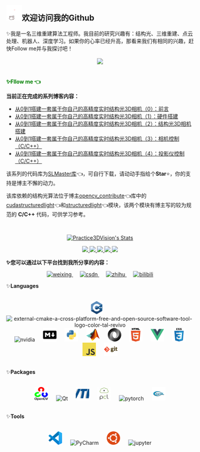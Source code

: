 <h2><img src="asserts/hellokittydance.gif" alt="Hi" width="42"/>欢迎访问我的Github</h2>
✨我是一名三维重建算法工程师。我目前的研究兴趣有：结构光、三维重建、点云处理、机器人、深度学习。如果你的心率已经升高，那看来我们有相同的兴趣，赶快Follow me并与我探讨吧！

<br />
<br />
<div align="center"><img src="asserts/wechat.png" width="60%"/></div>
<br />
<br />
<strong><font color="green">✨Fllow me 👈</font></strong>
<br/>

**当前正在完成的系列博客内容：**
- [从0到1搭建一套属于你自己的高精度实时结构光3D相机（0）：前言](https://mp.weixin.qq.com/s?__biz=MzkxNTY2NDc2OA==&mid=2247483677&idx=1&sn=3c08aa1db66ec9c1e60cb1279acc0fba&chksm=c15afbf2f62d72e470c86b24366fc7ac9252f28159edf9d434ba5ab9a603f98acb91b89e471b#rd)
- [从0到1搭建一套属于你自己的高精度实时结构光3D相机（1）：硬件搭建](https://mp.weixin.qq.com/s?__biz=MzkxNTY2NDc2OA==&mid=2247483747&idx=1&sn=4604770d6fe19d5bc390c13cba738b2c&chksm=c15afb8cf62d729ab5a5940fbdf37040ff4f9b9813b91b7132ea556f27e6f86e62168813a75d#rd)
- [从0到1搭建一套属于你自己的高精度实时结构光3D相机（2）：结构光3D相机搭建](https://mp.weixin.qq.com/s?__biz=MzkxNTY2NDc2OA==&mid=2247483758&idx=1&sn=0a52c3dbe1d72f10d60ec5334cd8d70c&chksm=c15afb81f62d7297ea314acb4171567d296ace5f6dd6ccb34db786c7402b18e85eb7a61fbad7#rd)
- [从0到1搭建一套属于你自己的高精度实时结构光3D相机（3）：相机控制（C/C++）](https://mp.weixin.qq.com/s?__biz=MzkxNTY2NDc2OA==&mid=2247483764&idx=1&sn=82754d0a7f17708c1440adf24648d0f1&chksm=c15afb9bf62d728dd97ea9d2d081ec8675259de3abf0700623ad155cd76ef354a30d1ca5a7dc#rd)
- [从0到1搭建一套属于你自己的高精度实时结构光3D相机（4）：投影仪控制（C/C++）](https://mp.weixin.qq.com/s?__biz=MzkxNTY2NDc2OA==&mid=2247483770&idx=1&sn=b3fcf4bba677ada45cf02fbcbfb86705&chksm=c15afb95f62d7283694ea23260203bd754f3f218dcfc8607898f6c1aef8044af269904121385#rd)

该系列的代码库为[SLMaster库](https://github.com/Practice3DVision/SLMaster)👈，可自行下载，请动动手指给个**Star**⭐，你的支持是博主不懈的动力。

该库依赖的结构光算法位于博主[opencv_contribute](https://github.com/Practice3DVision/opencv_contrib/tree/liuyunhuang)👈库中的[cudastructuredlight](https://github.com/Practice3DVision/opencv_contrib/tree/liuyunhuang/modules/cudastructuredlight)👈和[structuredlight](https://github.com/Practice3DVision/opencv_contrib/tree/liuyunhuang/modules/structured_light)👈模块，该两个模块有博主写的较为规范的 **C/C++** 代码，可供学习参考。

<!--<p align="center">以下是我的Github统计信息：</p> -->
<br/>
<p align="center">
  <a href="https://github.com/Practice3DVision" class="rich-diff-level-one">
    <img src="https://readme-stats-server-jackcc.vercel.app/api?username=Practice3DVision&title_color=333&text_color=777" alt="Practice3DVision's Stats" >
  </a>
</p>
<p align="center">
  <a href="https://github.com/Practice3DVision">
    <img src="https://badges.strrl.dev/visits/Practice3DVision/Practice3DVision?style=flat-square&color=black&logo=github">
  </a>
  <a href="https://github.com/Practice3DVision">
    <img src="https://badges.strrl.dev/years/Practice3DVision?style=flat-square&color=black&logo=github">
  </a>
  <a href="https://github.com/Practice3DVision?tab=repositories">
    <img src="https://badges.strrl.dev/repos/Practice3DVision?style=flat-square&color=black&logo=github">
  </a>
  <a href="https://gist.github.com/Practice3DVision">
    <img src="https://badges.strrl.dev/gists/Practice3DVision?style=flat-square&color=black&logo=github">
  </a>
  <a href="https://github.com/Practice3DVision">
    <img src="https://badges.strrl.dev/commits/monthly/Practice3DVision?style=flat-square&color=black&logo=github">
  </a>
</p>

<strong>✨您可以通过以下平台找到我所分享的内容：</strong>
<p align="center">
<a href= "asserts/wechat.png" target="_blank" alt="WeChat" title="WeChat">
    <img width="36" height="36" src="https://img.icons8.com/fluency/36/weixing.png" alt="weixing"/>
  </a>
  &emsp;
  <a href= "https://blog.csdn.net/m0_56071788" target="_blank" alt="csdn" title="csdn">
<img width="36" height="36" src="https://img.icons8.com/material-outlined/36/csdn.png" alt="csdn"/>
  </a>
  &emsp;
   <a href="https://www.zhihu.com/people/liu-yun-huang-53" target="_blank" alt="Zhihu" title="Zhihu">
    <img width="36" height="36" src="https://img.icons8.com/windows/36/zhihu.png" alt="zhihu"/>
  </a>
  &emsp;
  <a href="https://space.bilibili.com/371405615?spm_id_from=333.1007.0.0" target="_blank" alt="Bilibili" title="Bilibili">
    <img width="36" height="36" src="https://img.icons8.com/color/36/bilibili.png" alt="bilibili"/>
  </a>
</p>
✨<strong>Languages</strong>
<br/>
<br/>
<p align="center">
<img height="36" src="https://raw.githubusercontent.com/github/explore/80688e429a7d4ef2fca1e82350fe8e3517d3494d/topics/cpp/cpp.png" alt="cpp" title="cpp">
&emsp;
<img width="36" height="36" src="https://img.icons8.com/external-tal-revivo-color-tal-revivo/36/external-cmake-a-cross-platform-free-and-open-source-software-tool-logo-color-tal-revivo.png" alt="external-cmake-a-cross-platform-free-and-open-source-software-tool-logo-color-tal-revivo"/>
&emsp;
<img width="36" height="36" src="https://img.icons8.com/color/48/nvidia.png" alt="nvidia"/>
&emsp;
<img height="36" src="https://raw.githubusercontent.com/github/explore/80688e429a7d4ef2fca1e82350fe8e3517d3494d/topics/markdown/markdown.png" alt="Markdown" title="Markdown">
&emsp;
<img height="36" src="https://raw.githubusercontent.com/github/explore/80688e429a7d4ef2fca1e82350fe8e3517d3494d/topics/python/python.png" alt="Python" title="Python">
&emsp;
<img height="36" src="https://raw.githubusercontent.com/github/explore/80688e429a7d4ef2fca1e82350fe8e3517d3494d/topics/matlab/matlab.png" alt="matlab" title="matlab">
&emsp;
<img height="36" src="https://raw.githubusercontent.com/github/explore/80688e429a7d4ef2fca1e82350fe8e3517d3494d/topics/json/json.png" alt="JSON" title="JSON">
&emsp;
<img height="36" src="https://raw.githubusercontent.com/github/explore/80688e429a7d4ef2fca1e82350fe8e3517d3494d/topics/html/html.png" alt="HTML" title="HTML">
&emsp;
<img height="36" src="https://raw.githubusercontent.com/github/explore/80688e429a7d4ef2fca1e82350fe8e3517d3494d/topics/vue/vue.png" alt="Vue" title="Vue">
&emsp;
<img height="36" src="https://raw.githubusercontent.com/github/explore/80688e429a7d4ef2fca1e82350fe8e3517d3494d/topics/css/css.png" alt="Css" title="Css">
&emsp;
<img height="36" src="https://raw.githubusercontent.com/github/explore/80688e429a7d4ef2fca1e82350fe8e3517d3494d/topics/javascript/javascript.png" alt="Javascript" title="Javascript">
&emsp;
<img height="36" src="https://raw.githubusercontent.com/github/explore/80688e429a7d4ef2fca1e82350fe8e3517d3494d/topics/git/git.png" alt="Git" title="Git">
<br/>
<br/>
</p>
✨<strong>Packages</strong>
<br/>
<br/>
<p align="center">
<img height="36" src="https://raw.githubusercontent.com/github/explore/80688e429a7d4ef2fca1e82350fe8e3517d3494d/topics/opencv/opencv.png" alt="opencv" title="opencv">
&emsp;
<img height="36" width="36" src="https://user-images.githubusercontent.com/29084184/183043709-bf66d400-014c-4332-861a-7edc5ae610b9.png" alt="Qt" title="Qt">
&emsp;
<img width="36" height="36" src="asserts/vtk.png" alt="vtk"/>
&emsp;
<img width="36" height="36" src="asserts/pcl.jpg" alt="pytorch"/>
&emsp;
<img width="36" height="36" src="https://img.icons8.com/fluency/36/pytorch.png" alt="pytorch"/>
&emsp;
<img height="36" src="https://raw.githubusercontent.com/github/explore/80688e429a7d4ef2fca1e82350fe8e3517d3494d/topics/opengl/opengl.png" alt="OpenGL" title="OpenGL">
<br/>
<br/>
</p>
✨<strong>Tools</strong>
<br/>
<br/>
<p align="center">
<img height="36" src="https://raw.githubusercontent.com/github/explore/80688e429a7d4ef2fca1e82350fe8e3517d3494d/topics/visual-studio-code/visual-studio-code.png" alt="VSCode" title="VSCode">
&emsp;
<img height="36" src="https://images.nowcoder.com/images/20180629/0_1530258305740_67F7BB46DE9FC78164CA628F2CE05C37" alt="PyCharm" title="PyCharm">
&emsp;
<img height="36" src="https://raw.githubusercontent.com/github/explore/80688e429a7d4ef2fca1e82350fe8e3517d3494d/topics/ubuntu/ubuntu.png" alt="Ubuntu" title="Ubuntu">
&emsp;
<img width="36" height="36" src="https://img.icons8.com/fluency/36/jupyter.png" alt="jupyter"/>
</p>
